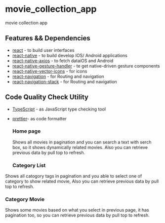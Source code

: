 # movie_collection_app
movie collection app
## Features && Dependencies

- [react](https://reactjs.org) - to build user interfaces
- [react-native](https://facebook.github.io/react-native/) - to build develop IOS/ Android applications
- [react-native-axios](https://github.com/qiangmao/axios) - to fetch dataiOS and Android
- [react-native-gesture-handler](https://github.com/software-mansion/react-native-gesture-handler#readme) - te get native-driven gesture components
- [react-native-vector-icons](https://oblador.github.io/react-native-vector-icons/) - for icons
- [react-navigation](https://reactnavigation.org/) - for Routing and navigation
- [react-navigation-stack](https://reactnavigation.org/docs/en/stack-navigator.html) - for Routing and navigation

## Code Quality Check Utility

- [TypeScript](https://www.typescriptlang.org/) - as JavaScript type checking tool
- [prettier](https://prettier.io/)- as code formatter
  
  ### Home page
  Shows all movies in pagination and you can search a text with serch box, so it shows dynamically related movies. Also you can retrieve previous data by pull top to refresh.

  ### Category List
 Shows all catogory tags in pagination and you able to select one of category to show related movie, Also you can retrieve previous data by pull top to refresh.

 ### Category Movie
 Shows some movies based on what you select in previous page, it has pagination too, so you can retrieve previous data by pull top to refresh.